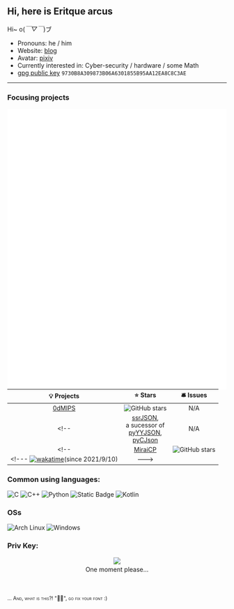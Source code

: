## Hi, here is Eritque arcus

Hi~ o(*￣▽￣*)ブ

- Pronouns: he / him
- Website: [blog](https://ikuyo.dev)
- Avatar: [pixiv](https://www.pixiv.net/artworks/102723010)
- Currently interested in: Cyber-security / hardware / some Math
- [gpg public key](https://ikuyo.dev/files/3R17QU34RCUS.pub) `9730B8A309873B06A6301855B95AA12EA8C8C3AE`
---

### Focusing projects

<img align="right" src="https://github.com/Nambers/Nambers/blob/main/github-metrics.svg?raw=true" />

| 💡 Projects | ⭐ Stars | 🛎 Issues|
|   :-----:   |  :-----:  |  :-----: |
| [0dMIPS](https://github.com/Nambers/0dMIPS) | ![GitHub stars](https://img.shields.io/github/stars/Nambers/0dMIPS?style=flat) | N/A |
<!-- | [ssrJSON](https://github.com/Antares0982/ssrjson),<br/>a sucessor of<br/>[pyYYJSON](https://github.com/0ph1uch1/pyyjson),<br/>[pyCJson](https://github.com/0ph1uch1/pycjson) | N/A | N/A | -->
<!-- | [MiraiCP](https://github.com/Nambers/MiraiCP) | ![GitHub stars](https://img.shields.io/github/stars/Nambers/MiraiCP) |  ![GitHub issues](https://img.shields.io/github/issues/Nambers/MiraiCP) | -->
<!--- [![wakatime](https://wakatime.com/badge/github/Nambers/MiraiCP.svg)](https://wakatime.com/badge/github/Nambers/MiraiCP)(since 2021/9/10) | --->

<!--- <a href="https://github.com/anuraghazra/github-readme-stats"><img align="right" src="https://github-readme-stats.vercel.app/api?theme=vue&include_all_commits=true&username=Nambers&show_icons=true&hide_border=true"></a> --->


### Common using languages:
![C](https://img.shields.io/badge/C-00599C?logo=c&logoColor=white)
![C++](https://img.shields.io/badge/C++-%2300599C.svg?logo=c%2B%2B&logoColor=white)
![Python](https://img.shields.io/badge/Python-3776AB?logo=python&logoColor=fff)
![Static Badge](https://img.shields.io/badge/SystemVerilog-6f42c1)
![Kotlin](https://img.shields.io/badge/Kotlin-%237F52FF.svg?logo=kotlin&logoColor=white)

### OSs
![Arch Linux](https://img.shields.io/badge/ArchLinux%20w/%20Hyprland-1793D1?logo=arch-linux&logoColor=fff)
	![Windows](https://custom-icon-badges.demolab.com/badge/Windows11-0078D6?logo=windows11&logoColor=white)

### Priv Key:
<p align="center">
  <a href="https://www.youtube.com/watch?v=dQw4w9WgXcQ">
    <img src="https://github.githubassets.com/images/mona-loading-default.gif" width="7%"/>
  </a>
  <br/>
  <span> One moment please... </span>
</p>
<br/><br/>
<small style="font-variant: small-caps;">... And, what is this?! "", go fix your font :)</small>

